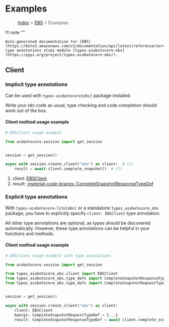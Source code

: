 # Examples

> [Index](../README.md) > [EBS](./README.md) > Examples

!!! note ""

    Auto-generated documentation for [EBS](https://boto3.amazonaws.com/v1/documentation/api/latest/reference/services/ebs.html#ebs)
    type annotations stubs module [types-aiobotocore-ebs](https://pypi.org/project/types-aiobotocore-ebs/).

## Client

### Implicit type annotations

Can be used with `types-aiobotocore[ebs]` package installed.

Write your `EBS` code as usual,
type checking and code completion should work out of the box.



#### Client method usage example

```python
# EBSClient usage example

from aiobotocore.session import get_session


session = get_session()

async with session.create_client("ebs") as client:  # (1)
    result = await client.complete_snapshot()  # (2)
```

1. client: [EBSClient](./client.md)
2. result: [:material-code-braces: CompleteSnapshotResponseTypeDef](./type_defs.md#completesnapshotresponsetypedef)






### Explicit type annotations

With `types-aiobotocore-lite[ebs]`
or a standalone `types_aiobotocore_ebs` package, you have to explicitly specify
`client: EBSClient` type annotation.

All other type annotations are optional, as types should be discovered automatically.
However, these type annotations can be helpful in your functions and methods.


#### Client method usage example

```python
# EBSClient usage example with type annotations

from aiobotocore.session import get_session

from types_aiobotocore_ebs.client import EBSClient
from types_aiobotocore_ebs.type_defs import CompleteSnapshotResponseTypeDef
from types_aiobotocore_ebs.type_defs import CompleteSnapshotRequestTypeDef


session = get_session()

async with session.create_client("ebs") as client:
    client: EBSClient
    kwargs: CompleteSnapshotRequestTypeDef = {...}
    result: CompleteSnapshotResponseTypeDef = await client.complete_snapshot(**kwargs)
```




